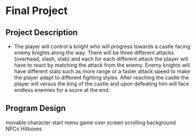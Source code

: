 # Final Project 

## Project Description
- The player will control a knight who will progress towards a castle facing enemy knights along the way. There will be three different attacks (overhead, slash, stab) and each for each different attack the player will have to react by matching the attack from the enemy. Enemy knights will have different stats such as more range or a faster attack speed to make the player adapt to different fighting styles. After reaching the castle the player will versus the king of the castle and upon defeating him will face endless enemies for a score at the end. 


## Program Design
movable character
start menu
game over screen
scrolling background
NPCs
Hitboxes